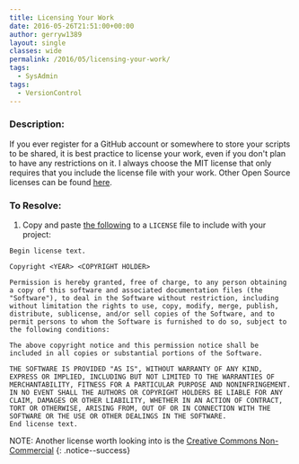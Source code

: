 ```yaml
---
title: Licensing Your Work
date: 2016-05-26T21:51:00+00:00
author: gerryw1389
layout: single
classes: wide
permalink: /2016/05/licensing-your-work/
tags:
  - SysAdmin
tags:
  - VersionControl
---
```

<!--more-->

### Description:

If you ever register for a GitHub account or somewhere to store your scripts to be shared, it is best practice to license your work, even if you don't plan to have any restrictions on it. I always choose the MIT license that only requires that you include the license file with your work. Other Open Source licenses can be found [here](https://opensource.org/licenses).

### To Resolve:

1. Copy and paste [the following](https://opensource.org/licenses/MIT) to a `LICENSE` file to include with your project:

```
Begin license text.

Copyright <YEAR> <COPYRIGHT HOLDER>

Permission is hereby granted, free of charge, to any person obtaining a copy of this software and associated documentation files (the "Software"), to deal in the Software without restriction, including without limitation the rights to use, copy, modify, merge, publish, distribute, sublicense, and/or sell copies of the Software, and to permit persons to whom the Software is furnished to do so, subject to the following conditions:

The above copyright notice and this permission notice shall be included in all copies or substantial portions of the Software.

THE SOFTWARE IS PROVIDED "AS IS", WITHOUT WARRANTY OF ANY KIND, EXPRESS OR IMPLIED, INCLUDING BUT NOT LIMITED TO THE WARRANTIES OF MERCHANTABILITY, FITNESS FOR A PARTICULAR PURPOSE AND NONINFRINGEMENT. IN NO EVENT SHALL THE AUTHORS OR COPYRIGHT HOLDERS BE LIABLE FOR ANY CLAIM, DAMAGES OR OTHER LIABILITY, WHETHER IN AN ACTION OF CONTRACT, TORT OR OTHERWISE, ARISING FROM, OUT OF OR IN CONNECTION WITH THE SOFTWARE OR THE USE OR OTHER DEALINGS IN THE SOFTWARE.
End license text. 
```

NOTE: Another license worth looking into is the [Creative Commons Non-Commercial](https://creativecommons.org/licenses/by-nc/4.0/)
{: .notice--success}